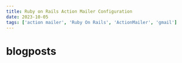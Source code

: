 ```yaml
---
title: Ruby on Rails Action Mailer Configuration
date: 2023-10-05
tags: ['action mailer', 'Ruby On Rails', 'ActionMailer', 'gmail']
---
```


# blogposts
